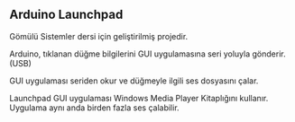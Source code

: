 ## Arduino Launchpad

Gömülü Sistemler dersi için geliştirilmiş projedir.

Arduino, tıklanan düğme bilgilerini GUI uygulamasına seri yoluyla gönderir. (USB)

GUI uygulaması seriden okur ve düğmeyle ilgili ses dosyasını çalar.


Launchpad GUI uygulaması Windows Media Player Kitaplığını kullanır. Uygulama aynı anda birden fazla ses çalabilir.
